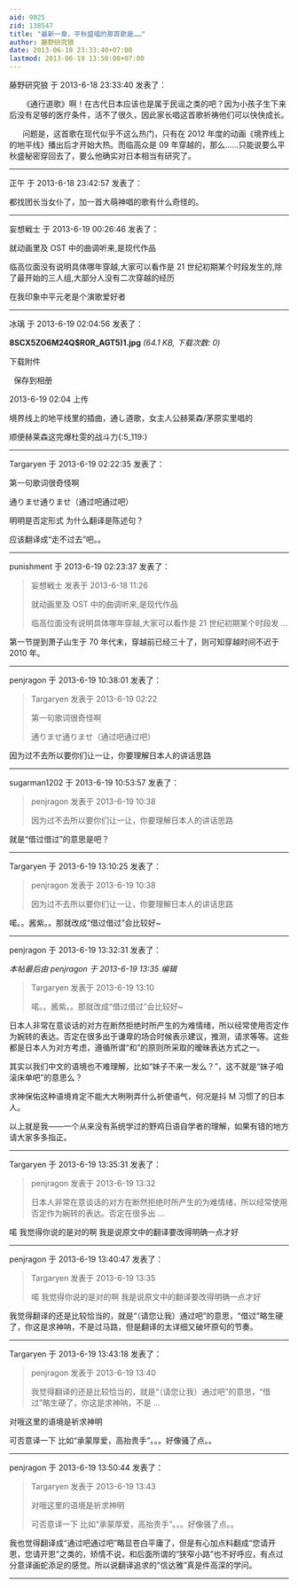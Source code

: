 ```yaml
---
aid: 9025
zid: 138547
title: "最新一章，平秋盛唱的那首歌是……"
author: 藤野研究狼
date: 2013-06-18 23:33:40+07:00
lastmod: 2013-06-19 13:50:00+07:00
---
```


藤野研究狼 于 2013-6-18 23:33:40 发表了：

&nbsp; &nbsp;&nbsp; &nbsp;《通行道歌》啊！在古代日本应该也是属于民谣之类的吧？因为小孩子生下来后没有足够的医疗条件，活不了很久，因此家长唱这首歌祈祷他们可以快快成长。

&nbsp; &nbsp;&nbsp; &nbsp;问题是，这首歌在现代似乎不这么热门，只有在 2012 年度的动画《境界线上的地平线》播出后才开始大热。而临高众是 09 年穿越的，那么……只能说要么平秋盛秘密穿回去了，要么他确实对日本相当有研究了。

---

正午 于 2013-6-18 23:42:57 发表了：

都找团长当女仆了，加一首大萌神唱的歌有什么奇怪的。

---

妄想戦士 于 2013-6-19 00:26:46 发表了：

就动画里及 OST 中的曲调听来,是现代作品

临高位面没有说明具体哪年穿越,大家可以看作是 21 世纪初期某个时段发生的,除了最开始的三人组,大部分人没有二次穿越的经历

在我印象中平元老是个演歌爱好者

---

冰璃 于 2013-6-19 02:04:56 发表了：

**8SCX5ZO6M24Q\$R0R_AGT5)1.jpg** _(64.1 KB, 下载次数: 0)_

下载附件

&nbsp;
保存到相册

2013-6-19 02:04 上传

境界线上的地平线里的插曲，通し道歌，女主人公赫莱森/茅原实里唱的

顺便赫莱森这完爆杜雯的战斗力{:5_119:}

---

Targaryen 于 2013-6-19 02:22:35 发表了：

第一句歌词很奇怪啊

通りませ通りませ（通过吧通过吧）

明明是否定形式 为什么翻译是陈述句？

应该翻译成“走不过去”吧。。

---

punishment 于 2013-6-19 02:23:37 发表了：

> 妄想戦士 发表于 2013-6-18 11:26
>
> 就动画里及 OST 中的曲调听来,是现代作品
>
> 临高位面没有说明具体哪年穿越,大家可以看作是 21 世纪初期某个时段发 ...

第一节提到萧子山生于 70 年代末，穿越前已经三十了，则可知穿越时间不迟于 2010 年。

---

penjragon 于 2013-6-19 10:38:01 发表了：

> Targaryen 发表于 2013-6-19 02:22
>
> 第一句歌词很奇怪啊
>
> 通りませ通りませ（通过吧通过吧）

因为过不去所以要你们让一让，你要理解日本人的讲话思路

---

sugarman1202 于 2013-6-19 10:53:57 发表了：

> penjragon 发表于 2013-6-19 10:38
>
> 因为过不去所以要你们让一让，你要理解日本人的讲话思路

就是“借过借过”的意思是吧？

---

Targaryen 于 2013-6-19 13:10:25 发表了：

> penjragon 发表于 2013-6-19 10:38
>
> 因为过不去所以要你们让一让，你要理解日本人的讲话思路

喏。。酱紫。。那就改成“借过借过”会比较好~

---

penjragon 于 2013-6-19 13:32:31 发表了：

_本帖最后由 penjragon 于 2013-6-19 13:35 编辑_

> Targaryen 发表于 2013-6-19 13:10
>
> 喏。。酱紫。。那就改成“借过借过”会比较好~

日本人非常在意谈话的对方在断然拒绝时所产生的为难情绪，所以经常使用否定作为婉转的表达。否定在很多出于谦卑的场合时候表示建议，推测，请求等等。这些都是日本人为对方考虑，遵循所谓“和”的原则所采取的暧昧表达方式之一。

其实以我们中文的语境也不难理解，比如“妹子不来一发么？”，这不就是“妹子咱滚床单吧”的意思么？

求神保佑这种语境肯定不能大大咧咧弄什么祈使语气，何况是抖 M 习惯了的日本人。

以上就是我——一个从来没有系统学过的野鸡日语自学者的理解，如果有错的地方请大家多多指正。

---

Targaryen 于 2013-6-19 13:35:31 发表了：

> penjragon 发表于 2013-6-19 13:32
>
> 日本人非常在意谈话的对方在断然拒绝时所产生的为难情绪，所以经常使用否定作为婉转的表达。否定在很多出 ...

喏 我觉得你说的是对的啊 我是说原文中的翻译要改得明确一点才好

---

penjragon 于 2013-6-19 13:40:47 发表了：

> Targaryen 发表于 2013-6-19 13:35
>
> 喏 我觉得你说的是对的啊 我是说原文中的翻译要改得明确一点才好

我觉得翻译的还是比较恰当的，就是“（请您让我）通过吧”的意思，“借过”略生硬了，你这是求神呐，不是过马路，但是翻译的太详细又破坏原句的节奏。

---

Targaryen 于 2013-6-19 13:43:18 发表了：

> penjragon 发表于 2013-6-19 13:40
>
> 我觉得翻译的还是比较恰当的，就是“（请您让我）通过吧”的意思，“借过”略生硬了，你这是求神呐，不是 ...

对哦这里的语境是祈求神明

可否意译一下 比如“承蒙厚爱，高抬贵手”。。。好像骚了点。。

---

penjragon 于 2013-6-19 13:50:44 发表了：

> Targaryen 发表于 2013-6-19 13:43
>
> 对哦这里的语境是祈求神明
>
> 可否意译一下 比如“承蒙厚爱，高抬贵手”。。。好像骚了点。。

我也觉得翻译成“通过吧通过吧”略显苍白平庸了，但是有心加点料翻成“您请开恩，您请开恩”之类的，矫情不说，和后面所谓的“狭窄小路”也不好呼应，有点过分意译画蛇添足的感觉。所以说翻译追求的“信达雅”真是件高深的学问。

---
